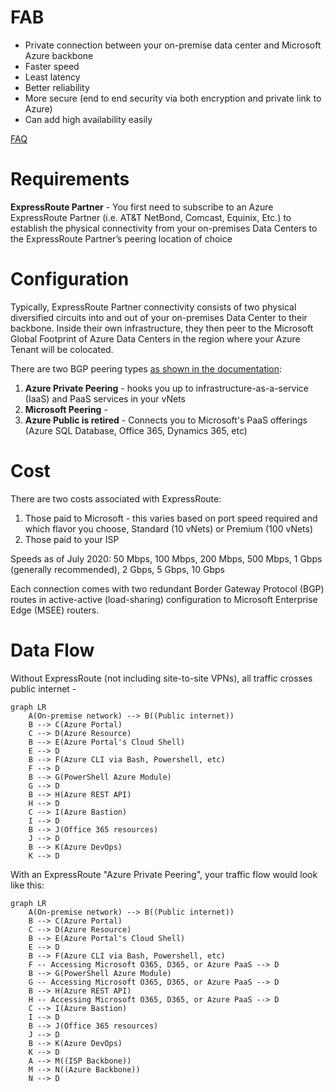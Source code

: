 # FAB 
- Private connection between your on-premise data center and Microsoft Azure backbone
- Faster speed
- Least latency
- Better reliability
- More secure (end to end security via both encryption and private link to Azure)
- Can add high availability easily

[FAQ](https://docs.microsoft.com/en-us/azure/expressroute/expressroute-faqs)

# Requirements
**ExpressRoute Partner** - You first need to subscribe to an Azure ExpressRoute Partner (i.e.
AT&T NetBond, Comcast, Equinix, Etc.) to establish the physical connectivity from your on-premises
Data Centers to the ExpressRoute Partner’s peering location of choice

# Configuration
Typically, ExpressRoute Partner connectivity consists of two physical diversified circuits into and out of
your on-premises Data Center to their backbone. Inside their own infrastructure, they then peer to the Microsoft Global
Footprint of Azure Data Centers in the region where your Azure Tenant will be colocated.

There are two BGP peering types [as shown in the documentation](https://docs.microsoft.com/en-us/azure/expressroute/expressroute-circuit-peerings): 
1. **Azure Private Peering** - hooks you up to infrastructure-as-a-service (IaaS) and PaaS services in your vNets
1. **Microsoft Peering** - 
1. **Azure Public is retired** - Connects you to Microsoft's PaaS offerings (Azure SQL Database, Office 365, Dynamics 365, etc)

# Cost
There are two costs associated with ExpressRoute:
1. Those paid to Microsoft - this varies based on port speed required and which flavor you choose, Standard (10 vNets) or Premium (100 vNets)
1. Those paid to your ISP

Speeds as of July 2020: 50 Mbps, 100 Mbps, 200 Mbps, 500 Mbps, 1 Gbps (generally recommended), 2 Gbps, 5 Gbps, 10 Gbps

Each connection comes with two redundant Border Gateway Protocol (BGP) routes in active-active (load-sharing) configuration to Microsoft Enterprise Edge (MSEE) routers. 

# Data Flow
Without ExpressRoute (not including site-to-site VPNs), all traffic crosses public internet - 
```mermaid
graph LR
    A(On-premise network) --> B((Public internet))
    B --> C(Azure Portal)
    C --> D(Azure Resource)
    B --> E(Azure Portal's Cloud Shell)
    E --> D
    B --> F(Azure CLI via Bash, Powershell, etc)
    F --> D
    B --> G(PowerShell Azure Module)
    G --> D
    B --> H(Azure REST API)
    H --> D
    C --> I(Azure Bastion)
    I --> D
    B --> J(Office 365 resources)
    J --> D
    B --> K(Azure DevOps)
    K --> D
```    

With an ExpressRoute "Azure Private Peering", your traffic flow would look like this:
```mermaid
graph LR
    A(On-premise network) --> B((Public internet))
    B --> C(Azure Portal)
    C --> D(Azure Resource)
    B --> E(Azure Portal's Cloud Shell)
    E --> D
    B --> F(Azure CLI via Bash, Powershell, etc)
    F -- Accessing Microsoft O365, D365, or Azure PaaS --> D
    B --> G(PowerShell Azure Module)
    G -- Accessing Microsoft O365, D365, or Azure PaaS --> D
    B --> H(Azure REST API)
    H -- Accessing Microsoft O365, D365, or Azure PaaS --> D
    C --> I(Azure Bastion)
    I --> D
    B --> J(Office 365 resources)
    J --> D
    B --> K(Azure DevOps)
    K --> D
    A --> M((ISP Backbone))
    M --> N((Azure Backbone))
    N --> D
```    
